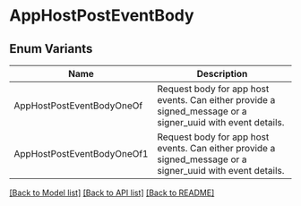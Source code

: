 # AppHostPostEventBody

## Enum Variants

| Name | Description |
|---- | -----|
| AppHostPostEventBodyOneOf | Request body for app host events. Can either provide a signed_message or a signer_uuid with event details. |
| AppHostPostEventBodyOneOf1 | Request body for app host events. Can either provide a signed_message or a signer_uuid with event details. |

[[Back to Model list]](../README.md#documentation-for-models) [[Back to API list]](../README.md#documentation-for-api-endpoints) [[Back to README]](../README.md)


